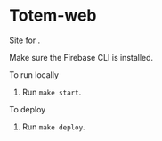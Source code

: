 Totem-web
===
Site for [](heytotem.com).

Make sure the Firebase CLI is installed.


To run locally
1. Run `make start`.

To deploy
1. Run `make deploy`.